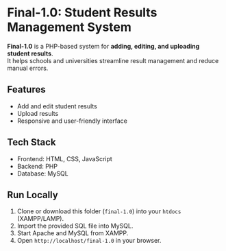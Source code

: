 # Final-1.0: Student Results Management System

**Final-1.0** is a PHP-based system for **adding, editing, and uploading student results**.  
It helps schools and universities streamline result management and reduce manual errors.  

##  Features
- Add and edit student results  
- Upload results  
- Responsive and user-friendly interface  

##  Tech Stack
- Frontend: HTML, CSS, JavaScript  
- Backend: PHP  
- Database: MySQL  

##  Run Locally
1. Clone or download this folder (`final-1.0`) into your `htdocs` (XAMPP/LAMP).  
2. Import the provided SQL file into MySQL.  
3. Start Apache and MySQL from XAMPP.  
4. Open `http://localhost/final-1.0` in your browser.  
